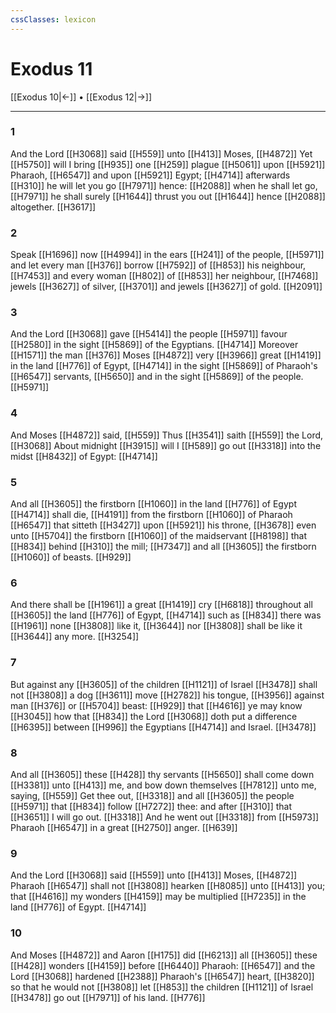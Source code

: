 ```yaml
---
cssClasses: lexicon
---
```

# Exodus 11

[[Exodus 10|←]] • [[Exodus 12|→]]

---

### 1
And the Lord [[H3068]] said [[H559]] unto [[H413]] Moses, [[H4872]] Yet [[H5750]] will I bring [[H935]] one [[H259]] plague [[H5061]] upon [[H5921]] Pharaoh, [[H6547]] and upon [[H5921]] Egypt; [[H4714]] afterwards [[H310]] he will let you go [[H7971]] hence: [[H2088]] when he shall let go, [[H7971]] he shall surely [[H1644]] thrust you out [[H1644]] hence [[H2088]] altogether. [[H3617]]

### 2
Speak [[H1696]] now [[H4994]] in the ears [[H241]] of the people, [[H5971]] and let every man [[H376]] borrow [[H7592]] of [[H853]] his neighbour, [[H7453]] and every woman [[H802]] of [[H853]] her neighbour, [[H7468]] jewels [[H3627]] of silver, [[H3701]] and jewels [[H3627]] of gold. [[H2091]]

### 3
And the Lord [[H3068]] gave [[H5414]] the people [[H5971]] favour [[H2580]] in the sight [[H5869]] of the Egyptians. [[H4714]] Moreover [[H1571]] the man [[H376]] Moses [[H4872]] very [[H3966]] great [[H1419]] in the land [[H776]] of Egypt, [[H4714]] in the sight [[H5869]] of Pharaoh's [[H6547]] servants, [[H5650]] and in the sight [[H5869]] of the people. [[H5971]]

### 4
And Moses [[H4872]] said, [[H559]] Thus [[H3541]] saith [[H559]] the Lord, [[H3068]] About midnight [[H3915]] will I [[H589]] go out [[H3318]] into the midst [[H8432]] of Egypt: [[H4714]]

### 5
And all [[H3605]] the firstborn [[H1060]] in the land [[H776]] of Egypt [[H4714]] shall die, [[H4191]] from the firstborn [[H1060]] of Pharaoh [[H6547]] that sitteth [[H3427]] upon [[H5921]] his throne, [[H3678]] even unto [[H5704]] the firstborn [[H1060]] of the maidservant [[H8198]] that [[H834]] behind [[H310]] the mill; [[H7347]] and all [[H3605]] the firstborn [[H1060]] of beasts. [[H929]]

### 6
And there shall be [[H1961]] a great [[H1419]] cry [[H6818]] throughout all [[H3605]] the land [[H776]] of Egypt, [[H4714]] such as [[H834]] there was [[H1961]] none [[H3808]] like it, [[H3644]] nor [[H3808]] shall be like it [[H3644]] any more. [[H3254]]

### 7
But against any [[H3605]] of the children [[H1121]] of Israel [[H3478]] shall not [[H3808]] a dog [[H3611]] move [[H2782]] his tongue, [[H3956]] against man [[H376]] or [[H5704]] beast: [[H929]] that [[H4616]] ye may know [[H3045]] how that [[H834]] the Lord [[H3068]] doth put a difference [[H6395]] between [[H996]] the Egyptians [[H4714]] and Israel. [[H3478]]

### 8
And all [[H3605]] these [[H428]] thy servants [[H5650]] shall come down [[H3381]] unto [[H413]] me, and bow down themselves [[H7812]] unto me, saying, [[H559]] Get thee out, [[H3318]] and all [[H3605]] the people [[H5971]] that [[H834]] follow [[H7272]] thee: and after [[H310]] that [[H3651]] I will go out. [[H3318]] And he went out [[H3318]] from [[H5973]] Pharaoh [[H6547]] in a great [[H2750]] anger. [[H639]]

### 9
And the Lord [[H3068]] said [[H559]] unto [[H413]] Moses, [[H4872]] Pharaoh [[H6547]] shall not [[H3808]] hearken [[H8085]] unto [[H413]] you; that [[H4616]] my wonders [[H4159]] may be multiplied [[H7235]] in the land [[H776]] of Egypt. [[H4714]]

### 10
And Moses [[H4872]] and Aaron [[H175]] did [[H6213]] all [[H3605]] these [[H428]] wonders [[H4159]] before [[H6440]] Pharaoh: [[H6547]] and the Lord [[H3068]] hardened [[H2388]] Pharaoh's [[H6547]] heart, [[H3820]] so that he would not [[H3808]]  let [[H853]] the children [[H1121]] of Israel [[H3478]] go out [[H7971]] of his land. [[H776]]